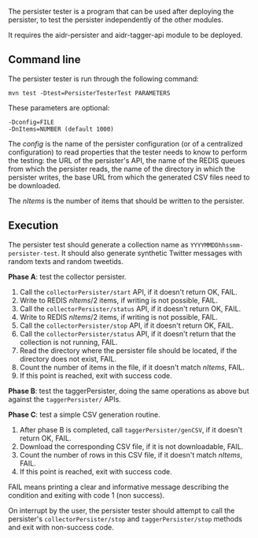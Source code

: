 The persister tester is a program that can be used after deploying the persister, to test the persister independently of the other modules.

It requires the aidr-persister and aidr-tagger-api module to be deployed.

## Command line

The persister tester is run through the following command:

```
mvn test -Dtest=PersisterTesterTest PARAMETERS
```

These parameters are optional:

```
-Dconfig=FILE
-DnItems=NUMBER (default 1000)
```

The _config_ is the name of the persister configuration (or of a centralized configuration) to read properties that the tester needs to know to perform the testing: the URL of the persister's API, the name of the REDIS queues from which the persister reads, the name of the directory in which the persister writes, the base URL from which the generated CSV files need to be downloaded.

The _nItems_ is the number of items that should be written to the persister.

## Execution

The persister test should generate a collection name as `YYYYMMDDhhssmm-persister-test`. It should also generate synthetic Twitter messages with random texts and random tweetids.

**Phase A**: test the collector persister.

1. Call the `collectorPersister/start` API, if it doesn't return OK, FAIL.
1. Write to REDIS _nItems_/2 items, if writing is not possible, FAIL.
1. Call the `collectorPersister/status` API, if it doesn't return OK, FAIL.
1. Write to REDIS _nItems_/2 items, if writing is not possible, FAIL.
1. Call the `collectorPersister/stop` API, if it doesn't return OK, FAIL.
1. Call the `collectorPersister/status` API, if it doesn't return that the collection is not running, FAIL.
1. Read the directory where the persister file should be located, if the directory does not exist, FAIL.
1. Count the number of items in the file, if it doesn't match _nItems_, FAIL.
1. If this point is reached, exit with success code.

**Phase B**: test the taggerPersister, doing the same operations as above but against the `taggerPersister/` APIs.

**Phase C**: test a simple CSV generation routine.

1. After phase B is completed, call `taggerPersister/genCSV`, if it doesn't return OK, FAIL.
1. Download the corresponding CSV file, if it is not downloadable, FAIL.
1. Count the number of rows in this CSV file, if it doesn't match _nItems_, FAIL.
1. If this point is reached, exit with success code.

FAIL means printing a clear and informative message describing the condition and exiting with code 1 (non success).

On interrupt by the user, the persister tester should attempt to call the persister's `collectorPersister/stop` and `taggerPersister/stop` methods and exit with non-success code.
